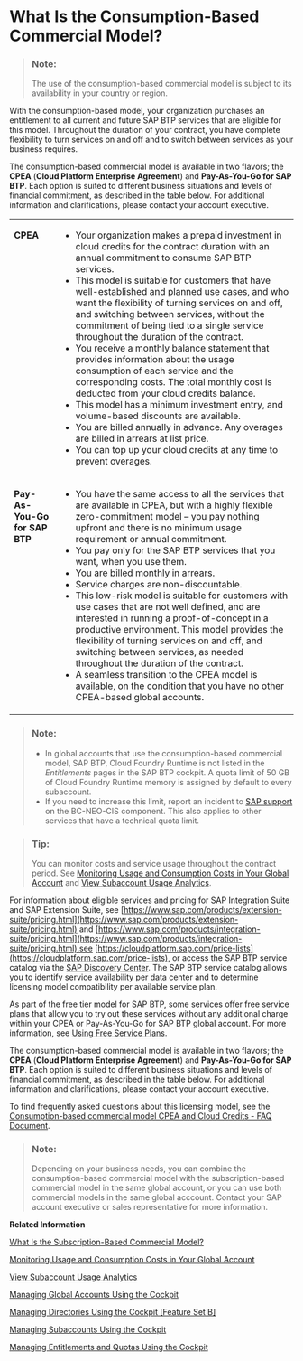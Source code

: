 <!-- loio7047eb4a15a84ac7be3c8612179e6d1f -->

# What Is the Consumption-Based Commercial Model?

> ### Note:  
> The use of the consumption-based commercial model is subject to its availability in your country or region.

With the consumption-based model, your organization purchases an entitlement to all current and future SAP BTP services that are eligible for this model. Throughout the duration of your contract, you have complete flexibility to turn services on and off and to switch between services as your business requires.



The consumption-based commercial model is available in two flavors; the **CPEA** \(**Cloud Platform Enterprise Agreement**\) and **Pay-As-You-Go for SAP BTP**. Each option is suited to different business situations and levels of financial commitment, as described in the table below. For additional information and clarifications, please contact your account executive.


<table>
<tr>
<td valign="top">

**CPEA**



</td>
<td valign="top">

-   Your organization makes a prepaid investment in cloud credits for the contract duration with an annual commitment to consume SAP BTP services.
-   This model is suitable for customers that have well-established and planned use cases, and who want the flexibility of turning services on and off, and switching between services, without the commitment of being tied to a single service throughout the duration of the contract.
-   You receive a monthly balance statement that provides information about the usage consumption of each service and the corresponding costs. The total monthly cost is deducted from your cloud credits balance.
-   This model has a minimum investment entry, and volume-based discounts are available.
-   You are billed annually in advance. Any overages are billed in arrears at list price.
-   You can top up your cloud credits at any time to prevent overages.



</td>
</tr>
<tr>
<td valign="top">

**Pay-As-You-Go for SAP BTP**



</td>
<td valign="top">

-   You have the same access to all the services that are available in CPEA, but with a highly flexible zero-commitment model – you pay nothing upfront and there is no minimum usage requirement or annual commitment.
-   You pay only for the SAP BTP services that you want, when you use them.
-   You are billed monthly in arrears.
-   Service charges are non-discountable.
-   This low-risk model is suitable for customers with use cases that are not well defined, and are interested in running a proof-of-concept in a productive environment. This model provides the flexibility of turning services on and off, and switching between services, as needed throughout the duration of the contract.
-   A seamless transition to the CPEA model is available, on the condition that you have no other CPEA-based global accounts.



</td>
</tr>
</table>

> ### Note:  
> -   In global accounts that use the consumption-based commercial model, SAP BTP, Cloud Foundry Runtime is not listed in the *Entitlements* pages in the SAP BTP cockpit. A quota limit of 50 GB of Cloud Foundry Runtime memory is assigned by default to every subaccount.
> -   If you need to increase this limit, report an incident to [SAP support](https://support.sap.com) on the BC-NEO-CIS component. This also applies to other services that have a technical quota limit.

> ### Tip:  
> You can monitor costs and service usage throughout the contract period. See [Monitoring Usage and Consumption Costs in Your Global Account](../50-administration-and-ops/monitoring-usage-and-consumption-costs-in-your-global-account-de6f0db.md) and [View Subaccount Usage Analytics](../50-administration-and-ops/view-subaccount-usage-analytics-8f4d9db.md).

For information about eligible services and pricing for SAP Integration Suite and SAP Extension Suite, see [https://www.sap.com/products/extension-suite/pricing.html](https://www.sap.com/products/extension-suite/pricing.html) and [https://www.sap.com/products/integration-suite/pricing.html](https://www.sap.com/products/integration-suite/pricing.html).see [https://cloudplatform.sap.com/price-lists](https://cloudplatform.sap.com/price-lists), or access the SAP BTP service catalog via the [SAP Discovery Center](https://discovery-center.cloud.sap). The SAP BTP service catalog allows you to identify service availability per data center and to determine licensing model compatibility per available service plan.

As part of the free tier model for SAP BTP, some services offer free service plans that allow you to try out these services without any additional charge within your CPEA or Pay-As-You-Go for SAP BTP global account. For more information, see [Using Free Service Plans](using-free-service-plans-524e108.md).

The consumption-based commercial model is available in two flavors; the **CPEA** \(**Cloud Platform Enterprise Agreement**\) and **Pay-As-You-Go for SAP BTP**. Each option is suited to different business situations and levels of financial commitment, as described in the table below. For additional information and clarifications, please contact your account executive.

To find frequently asked questions about this licensing model, see the [Consumption-based commercial model CPEA and Cloud Credits - FAQ Document](https://www.sap.com/products/extension-suite/pricing.html?pdf-asset=668ae6f5-cd7d-0010-87a3-c30de2ffd8ff).

> ### Note:  
> Depending on your business needs, you can combine the consumption-based commercial model with the subscription-based commercial model in the same global account, or you can use both commercial models in the same global acccount. Contact your SAP account executive or sales representative for more information.

**Related Information**  


[What Is the Subscription-Based Commercial Model?](what-is-the-subscription-based-commercial-model-239b6e0.md "Your organization receives a fixed price and period (typically a 1 to 3-year period) for access to your subscribed SAP BTP services.")

[Monitoring Usage and Consumption Costs in Your Global Account](../50-administration-and-ops/monitoring-usage-and-consumption-costs-in-your-global-account-de6f0db.md "In a global account that uses the consumption-based commercial model, you can monitor the usage of billed services and your consumption costs in the SAP BTP cockpit.")

[View Subaccount Usage Analytics](../50-administration-and-ops/view-subaccount-usage-analytics-8f4d9db.md "You can explore, compare, and analyze all your actual usage data for the services and applications that are available in your subaccount.")

[Managing Global Accounts Using the Cockpit](../50-administration-and-ops/managing-global-accounts-using-the-cockpit-667f34b.md "Your SAP BTP global account is the entry point for managing the resources, landscape, and entitlements for your departments and projects in a self-service manner.")

[Managing Directories Using the Cockpit \[Feature Set B\]](../50-administration-and-ops/managing-directories-using-the-cockpit-feature-set-b-f495ac1.md "Learn how to organize and manage your subaccounts according to your technical and business needs by using directories in the SAP BTP cockpit.")

[Managing Subaccounts Using the Cockpit](../50-administration-and-ops/managing-subaccounts-using-the-cockpit-55d0b6d.md "Learn how to structure a global account according to your organization’s and project’s requirements with regard to members, authorizations, and entitlements by managing subaccounts.")

[Managing Entitlements and Quotas Using the Cockpit](../50-administration-and-ops/managing-entitlements-and-quotas-using-the-cockpit-c824874.md "When you purchase an enterprise account, you are entitled to use a specific set of resources, such as the amount of memory that can be allocated to your applications.")

